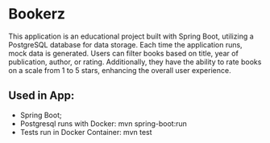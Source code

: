 # Bookerz

<p>This application is an educational project built with Spring Boot, utilizing a PostgreSQL database for data storage. Each time the application runs, mock data is generated. Users can filter books based on title, year of publication, author, or rating. Additionally, they have the ability to rate books on a scale from 1 to 5 stars, enhancing the overall user experience.
  </p>

## Used in App:

- Spring Boot;
- Postgresql runs with Docker: mvn spring-boot:run
- Tests run in Docker Container: mvn test

